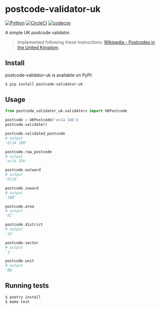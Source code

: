 # postcode-validator-uk

[![Python](https://img.shields.io/pypi/pyversions/postcode-validator-uk)](https://www.python.org/downloads/release/python-3/)
[![CircleCI](https://circleci.com/gh/guimunarolo/postcode-validator-uk.svg?style=shield)](https://circleci.com/gh/guimunarolo/postcode-validator-uk)
[![codecov](https://codecov.io/gh/guimunarolo/postcode-validator-uk/branch/master/graph/badge.svg)](https://codecov.io/gh/guimunarolo/postcode-validator-uk)

A simple UK postcode validator.

> Implemented following these instructions: [Wikipedia - Postcodes in the United Kingdom](https://en.wikipedia.org/wiki/Postcodes_in_the_United_Kingdom#Formatting).


## Install

postcode-validator-uk is available on PyPI:

```bash
$ pip install postcode-validator-uk
```


## Usage

```python
from postcode_validator_uk.validators import UKPostcode

postcode = UKPostcode('ec1a 1bb')
postcode.validate()

postcode.validated_postcode
# output
'EC1A 1BB'

postcode.raw_postcode
# output
'ec1a 1bb'

postcode.outward
# output
'EC1A'

postcode.inward
# output
'1BB'

postcode.area
# output
'EC'

postcode.district
# output
'1A'

postcode.sector
# output
'1'

postcode.unit
# output
'BB'
```


## Running tests

```bash
$ poetry install
$ make test
```
